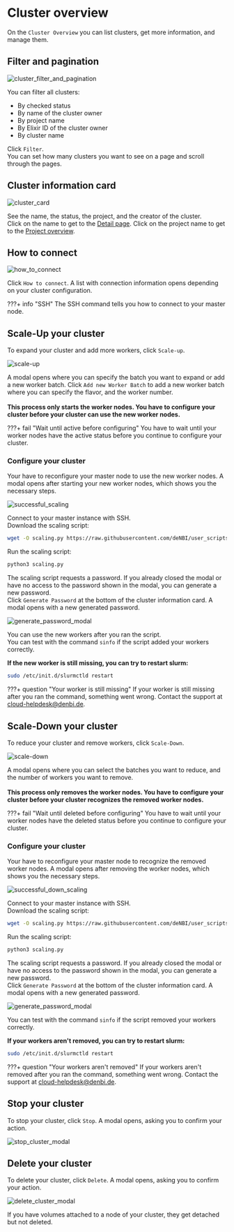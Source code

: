 # Cluster overview

On the `Cluster Overview` you can list clusters, get more information, and manage them.

## Filter and pagination

![cluster_filter_and_pagination](../img/cluster_overview/pagination.png)

You can filter all clusters:

- By checked status
- By name of the cluster owner
- By project name
- By Elixir ID of the cluster owner
- By cluster name

Click `Filter`.<br>
You can set how many clusters you want to see on a page and scroll through the pages.

## Cluster information card

![cluster_card](../img/cluster_overview/card_overview.png)

See the name, the status, the project, and the creator of the cluster.<br>
Click on the name to get to the [Detail page](cluster_detail.md). Click on the project name to get
to the [Project overview](../../portal/project_overview.md).

## How to connect

![how_to_connect](../img/cluster_overview/how_to_connect.png)

Click `How to connect`.
A list with connection information opens depending on your cluster configuration.<br>

???+ info "SSH"
    The SSH command tells you how to connect to your master node.

## Scale-Up your cluster

To expand your cluster and add more workers, click `Scale-up`.

![scale-up](../img/cluster_overview/scale_up_modal.png)

A modal opens where you can specify the batch you want to expand or add a new worker batch.
Click `Add new Worker Batch` to add a new worker batch where you can specify the flavor, and the worker number.
<br>
<br>
**This process only starts the worker nodes. You have to configure your cluster before your cluster
can use the new worker nodes.**

???+ fail "Wait until active before configuring"
    You have to wait until your worker nodes have the active status
    before you continue to configure your cluster.

###  Configure your cluster

Your have to reconfigure your master node to use the new worker nodes.
A modal opens after starting your new worker nodes, which shows you the necessary steps.

![successful_scaling](../img/cluster_overview/scale_successful.png)

Connect to your master instance with SSH.<br>
Download the scaling script:

```BASH
wget -O scaling.py https://raw.githubusercontent.com/deNBI/user_scripts/master/bibigrid/scaling.py
```

Run the scaling script:

```BASH
python3 scaling.py 
```

The scaling script requests a password.
If you already closed the modal or have no access to the password shown in the modal, 
you can generate a new password.<br>
Click `Generate Password` at the bottom of the cluster information card. A modal opens with a
new generated password.

![generate_password_modal](../img/cluster_overview/password_modal.png)

You can use the new workers after you ran the script.<br>
You can test with the command `sinfo` if the script added your workers correctly.

**If the new worker is still missing, you can try to restart slurm:**

```BASH
sudo /etc/init.d/slurmctld restart
```

???+ question "Your worker is still missing"
    If your worker is still missing after you ran the command, something went wrong.
    Contact the support at [cloud-helpdesk@denbi.de](mailto:cloud-helpdesk@denbi.de).

## Scale-Down your cluster

To reduce your cluster and remove workers, click `Scale-Down`.

![scale-down](../img/cluster_overview/scale_down_modal.png)

A modal opens where you can select the batches you want to reduce, and the number of workers
you want to remove.
<br>
<br>
**This process only removes the worker nodes. You have to configure your cluster before your cluster
recognizes the removed worker nodes.**

???+ fail "Wait until deleted before configuring"
    You have to wait until your worker nodes have the deleted status
    before you continue to configure your cluster.

###  Configure your cluster

Your have to reconfigure your master node to recognize the removed worker nodes.
A modal opens after removing the worker nodes, which shows you the necessary steps.

![successful_down_scaling](../img/cluster_overview/scale_down_successful.png)

Connect to your master instance with SSH.<br>
Download the scaling script:

```BASH
wget -O scaling.py https://raw.githubusercontent.com/deNBI/user_scripts/master/bibigrid/scaling.py
```

Run the scaling script:

```BASH
python3 scaling.py 
```

The scaling script requests a password.
If you already closed the modal or have no access to the password shown in the modal,
you can generate a new password.<br>
Click `Generate Password` at the bottom of the cluster information card. A modal opens with a
new generated password.

![generate_password_modal](../img/cluster_overview/password_modal.png)

You can test with the command `sinfo` if the script removed your workers correctly.

**If your workers aren't removed, you can try to restart slurm:**

```BASH
sudo /etc/init.d/slurmctld restart
```

???+ question "Your workers aren't removed"
    If your workers aren't removed after you ran the command, something went wrong.
    Contact the support at [cloud-helpdesk@denbi.de](mailto:cloud-helpdesk@denbi.de).

## Stop your cluster

To stop your cluster, click `Stop`. A modal opens, asking you to confirm your action.

![stop_cluster_modal](../img/cluster_overview/stop_modal.png)

## Delete your cluster

To delete your cluster, click `Delete`. A modal opens, asking you to confirm your action.

![delete_cluster_modal](../img/cluster_overview/delete_modal.png)

If you have volumes attached to a node of your cluster, they get detached but not deleted.
